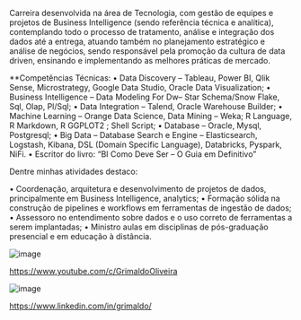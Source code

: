Carreira desenvolvida na área de Tecnologia, com gestão de equipes e projetos de Business Intelligence (sendo referência técnica e analítica), contemplando todo o processo de tratamento, análise e integração dos dados até a entrega, atuando também no planejamento estratégico e análise de negócios, sendo responsável pela promoção da cultura de data driven, ensinando e implementando as melhores práticas de mercado.

**Competências Técnicas: 
• Data Discovery – Tableau, Power BI, Qlik Sense, Microstrategy, Google Data Studio, Oracle Data Visualization;
• Business Intelligence – Data Modeling For Dw– Star Schema/Snow Flake, Sql, Olap, Pl/Sql;
• Data Integration – Talend, Oracle Warehouse Builder;
• Machine Learning – Orange Data Science, Data Mining – Weka; R Language, R Markdown, R GGPLOT2 ; Shell Script;
• Database – Oracle, Mysql, Postgresql;
• Big Data – Database Search e Engine – Elasticsearch, Logstash, Kibana, DSL (Domain Specific Language), Databricks, Pyspark, NiFi.
• Escritor do livro: “BI Como Deve Ser – O Guia em Definitivo”

Dentre minhas atividades destaco:

• Coordenação, arquitetura e desenvolvimento de projetos de dados, principalmente em Business Intelligence, analytics;
• Formação sólida na construção de pipelines e workflows em ferramentas de ingestão de dados;
• Assessoro no entendimento sobre dados e o uso correto de ferramentas a serem implantadas;
• Ministro aulas em disciplinas de pós-graduação presencial e em educação à distância.

![image](https://user-images.githubusercontent.com/85241884/152814695-024fc979-8668-4b91-9741-7b854ae4bfcb.png)

https://www.youtube.com/c/GrimaldoOliveira

![image](https://user-images.githubusercontent.com/85241884/152815658-42ea0926-357b-4feb-9c13-58bb471d2541.png)

https://www.linkedin.com/in/grimaldo/

